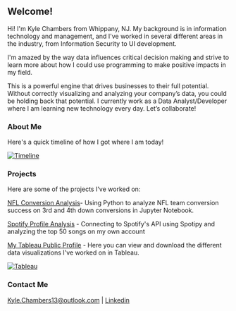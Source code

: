 ## Welcome!

Hi! I'm Kyle Chambers from Whippany, NJ. My background is in information technology and management, and I've worked in several different areas in the industry, from Information Security to UI development.

I'm amazed by the way data influences critical decision making and strive to learn more about how I could use programming to make positive impacts in my field.

This is a powerful engine that drives businesses to their full potential. Without correctly visualizing and analyzing your company’s data, you could be holding back that potential. I currently work as a Data Analyst/Developer where I am learning new technology every day. Let’s collaborate!


### About Me
Here's a quick timeline of how I got where I am today!

[![Timeline](https://user-images.githubusercontent.com/47094499/75714451-b8e52c80-5c99-11ea-9f41-d67ee7399e13.png)](https://user-images.githubusercontent.com/47094499/75714451-b8e52c80-5c99-11ea-9f41-d67ee7399e13.png)

### Projects

Here are some of the projects I've worked on:
  
[NFL Conversion Analysis](https://github.com/MyFriendKMC/Conversions/blob/master/NFL_conversions.ipynb)- Using Python to analyze NFL team conversion success on 3rd and 4th down conversions in Jupyter Notebook.

[Spotify Profile Analysis](https://github.com/myfriendkmc/spotify) - Connecting to Spotify's API using Spotipy and analyzing the top 50 songs on my own account

[My Tableau Public Profile](https://public.tableau.com/profile/kyle.chambers) - Here you can view and download the different data visualizations I've worked on in Tableau. 

[![Tableau](https://user-images.githubusercontent.com/47094499/75715926-3f027280-5c9c-11ea-9133-5c292a5d9a84.png)](https://user-images.githubusercontent.com/47094499/75715926-3f027280-5c9c-11ea-9133-5c292a5d9a84.png)


### Contact Me
[Kyle.Chambers13@outlook.com](mailto:kyle.chambers13@outlook.com) | 
[Linkedin](https://www.linkedin.com/in/kylemchambers/)
